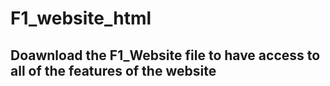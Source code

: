 # F1_website_html
## Doawnload the F1_Website file to have access to all of the features of the website
